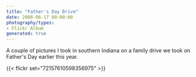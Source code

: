 ```yaml
---
title: "Father's Day Drive"
date: 2008-06-17 00:00:00
photography/types:
- Flickr Album
generated: true
---
```

A couple of pictures I took in southern Indiana on a family drive we took on Father's Day earlier this year.

{{< flickr set="72157610598356975" >}}
